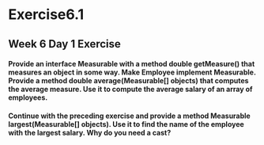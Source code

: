 # Exercise6.1

## Week 6 Day 1 Exercise

#### Provide an interface Measurable with a method double getMeasure() that measures an object in some way. Make Employee implement Measurable. Provide a method double average(Measurable[] objects) that computes the average measure. Use it to compute the average salary of an array of employees.

#### Continue with the preceding exercise and provide a method Measurable largest(Measurable[] objects). Use it to find the name of the employee with the largest salary. Why do you need a cast?
